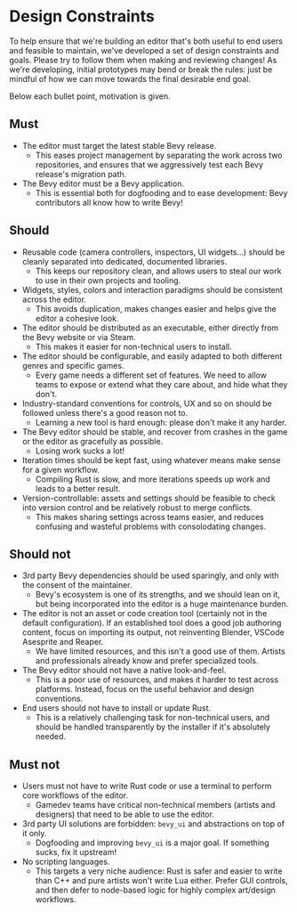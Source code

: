 # Design Constraints

To help ensure that we're building an editor that's both useful to end users and feasible to maintain,
we've developed a set of design constraints and goals. Please try to follow them when making and reviewing changes!
As we're developing, initial prototypes may bend or break the rules: just be mindful of how we can move towards the final desirable end goal.

Below each bullet point, motivation is given.

## Must

- The editor must target the latest stable Bevy release.
  - This eases project management by separating the work across two repositories, and ensures that we aggressively test each Bevy release's migration path.
- The Bevy editor must be a Bevy application.
  - This is essential both for dogfooding and to ease development: Bevy contributors all know how to write Bevy!

## Should

- Reusable code (camera controllers, inspectors, UI widgets...) should be cleanly separated into dedicated, documented libraries.
  - This keeps our repository clean, and allows users to steal our work to use in their own projects and tooling.
- Widgets, styles, colors and interaction paradigms should be consistent across the editor.
  - This avoids duplication, makes changes easier and helps give the editor a cohesive look.
- The editor should be distributed as an executable, either directly from the Bevy website or via Steam.
  - This makes it easier for non-technical users to install.
- The editor should be configurable, and easily adapted to both different genres and specific games.
  - Every game needs a different set of features. We need to allow teams to expose or extend what they care about, and hide what they don't.
- Industry-standard conventions for controls, UX and so on should be followed unless there's a good reason not to.
  - Learning a new tool is hard enough: please don't make it any harder.
- The Bevy editor should be stable, and recover from crashes in the game or the editor as gracefully as possible.
  - Losing work sucks a lot!
- Iteration times should be kept fast, using whatever means make sense for a given workflow.
  - Compiling Rust is slow, and more iterations speeds up work and leads to a better result.
- Version-controllable: assets and settings should be feasible to check into version control and be relatively robust to merge conflicts.
  - This makes sharing settings across teams easier, and reduces confusing and wasteful problems with consolodating changes.

## Should not

- 3rd party Bevy dependencies should be used sparingly, and only with the consent of the maintainer.
  - Bevy's ecosystem is one of its strengths, and we should lean on it, but being incorporated into the editor is a huge maintenance burden.
- The editor is not an asset or code creation tool (certainly not in the default configuration). If an established tool does a good job authoring content, focus on importing its output, not reinventing Blender, VSCode Asesprite and Reaper.
  - We have limited resources, and this isn't a good use of them. Artists and professionals already know and prefer specialized tools.
- The Bevy editor should not have a native look-and-feel.
  - This is a poor use of resources, and makes it harder to test across platforms. Instead, focus on the useful behavior and design conventions.
- End users should not have to install or update Rust.
  - This is a relatively challenging task for non-technical users, and should be handled transparently by the installer if it's absolutely needed.

## Must not

- Users must not have to write Rust code or use a terminal to perform core workflows of the editor.
  - Gamedev teams have critical non-technical members (artists and designers) that need to be able to use the editor.
- 3rd party UI solutions are forbidden: `bevy_ui` and abstractions on top of it only.
  - Dogfooding and improving `bevy_ui` is a major goal. If something sucks, fix it upstream!
- No scripting languages.
  - This targets a very niche audience: Rust is safer and easier to write than C++ and pure artists won't write Lua either. Prefer GUI controls, and then defer to node-based logic for highly complex art/design workflows.
